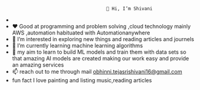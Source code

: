                                           👋 Hi, I’m Shivani
- 
- ❤️ Good at programming and problem solving ,cloud technology mainly AWS ,automation habituated with Automationanywhere
- 👀 I’m interested in exploring new things and reading articles and journels
- 🌱 I’m currently learning machine learning algorithms
- 💞️ my aim to learn to build ML models and train them with data sets so that amazing AI models are created making our work easy and provide an amazing services
- 📫 reach out to me through mail obhinni.tejasrishivani16@gmail.com 
- fun fact I love painting and listing music,reading articles
<!---
21P31A04H5/21P31A04H5 is a ✨ special ✨ repository because its `README.md` (this file) appears on your GitHub profile.
You can click the Preview link to take a look at your changes.
--->
